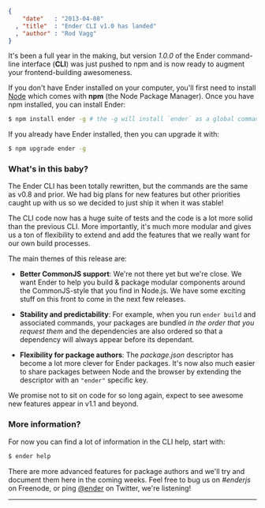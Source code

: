 ```json
{
    "date"   : "2013-04-08"
  , "title"  : "Ender CLI v1.0 has landed"
  , "author" : "Rod Vagg"
}
```

It's been a full year in the making, but version *1.0.0* of the Ender command-line interface (<b>CLI</b>) was just pushed to npm and is now ready to augment your frontend-building awesomeness.

If you don't have Ender installed on your computer, you'll first need to install [Node](http://nodejs.org/) which comes with **npm** (the Node Package Manager). Once you have npm installed, you can install Ender:

```sh
$ npm install ender -g # the -g will install `ender` as a global command
```

If you already have Ender installed, then you can upgrade it with:

```sh
$ npm upgrade ender -g
```

### What's in this baby?

The Ender CLI has been totally rewritten, but the commands are the same as v0.8 and prior. We had big plans for new features but other priorities caught up with us so we decided to just ship it when it was stable!

The CLI code now has a huge suite of tests and the code is a lot more solid than the previous CLI. More importantly, it's much more modular and gives us a ton of flexibility to extend and add the features that we really want for our own build processes.

The main themes of this release are:

 * **Better CommonJS support**: We're not there yet but we're close. We want Ender to help you build & package modular components around the CommonJS-style that you find in Node.js. We have some exciting stuff on this front to come in the next few releases.

 * **Stability and predictability**: For example, when you run `ender build` and associated commands, your packages are bundled *in the order that you request them* and the dependencies are also ordered so that a dependency will always appear before its dependant.

 * **Flexibility for package authors**: The *package.json* descriptor has become a lot more clever for Ender packages. It's now also much easier to share packages between Node and the browser by extending the descriptor with an `"ender"` specific key.

We promise not to sit on code for so long again, expect to see awesome new features appear in v1.1 and beyond.

### More information?

For now you can find a lot of information in the CLI help, start with:

```sh
$ ender help
```

There are more advanced features for package authors and we'll try and document them here in the coming weeks. Feel free to bug us on <i>#enderjs</i> on Freenode, or ping <a href="https://twitter.com/ender">@ender</a> on Twitter, we're listening!

---------
